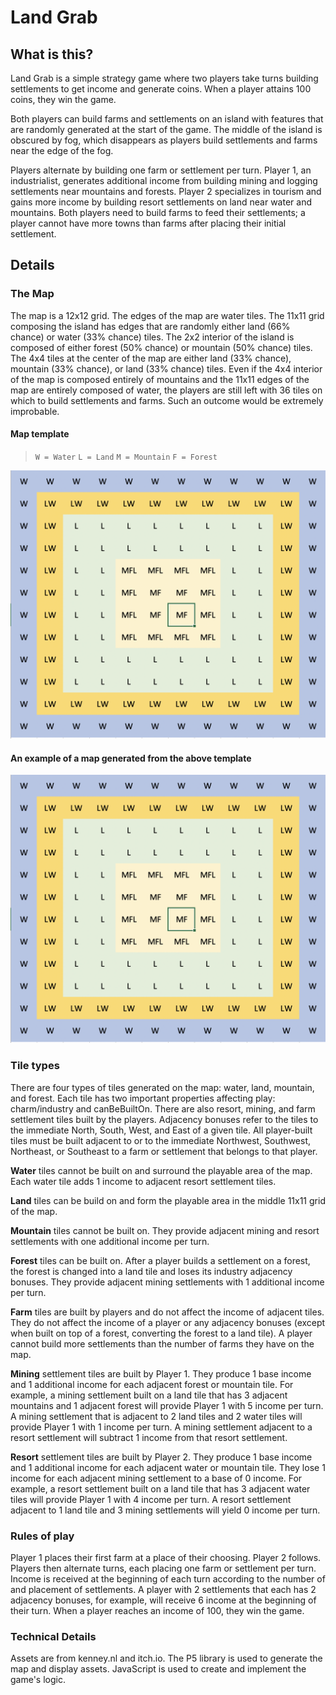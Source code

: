 # Land Grab

## What is this?

Land Grab is a simple strategy game where two players take turns building settlements to get income and generate coins. When a player attains 100 coins, they win the game.

Both players can build farms and settlements on an island with features that are randomly generated at the start of the game. The middle of the island is obscured by fog, which disappears as players build settlements and farms near the edge of the fog.

Players alternate by building one farm or settlement per turn. Player 1, an industrialist, generates additional income from building mining and logging settlements near mountains and forests. Player 2 specializes in tourism and gains more income by building resort settlements on land near water and mountains. Both players need to build farms to feed their settlements; a player cannot have more towns than farms after placing their initial settlement.

## Details

### The Map

The map is a 12x12 grid. The edges of the map are water tiles. The 11x11 grid composing the island has edges that are randomly either land (66% chance) or water (33% chance) tiles. The 2x2 interior of the island is composed of either forest (50% chance) or mountain (50% chance) tiles. The 4x4 tiles at the center of the map are either land (33% chance), mountain (33% chance), or land (33% chance) tiles. Even if the 4x4 interior of the map is composed entirely of mountains and the 11x11 edges of the map are entirely composed of water, the players are still left with 36 tiles on which to build settlements and farms. Such an outcome would be extremely improbable.

#### Map template

>`W = Water`
>`L = Land`
>`M = Mountain`
>`F = Forest`

![Template of map](/assets/map_template.png)

#### An example of a map generated from the above template

![Layout of a typical map](/assets/map_template.png)

### Tile types

There are four types of tiles generated on the map: water, land, mountain, and forest. Each tile has two important properties affecting play: charm/industry and canBeBuiltOn. There are also resort, mining, and farm settlement tiles built by the players. Adjacency bonuses refer to the tiles to the immediate North, South, West, and East of a given tile. All player-built tiles must be built adjacent to or to the immediate Northwest, Southwest, Northeast, or Southeast to a farm or settlement that belongs to that player.

**Water** tiles cannot be built on and surround the playable area of the map. Each water tile adds 1 income to adjacent resort settlement tiles.

**Land** tiles can be build on and form the playable area in the middle 11x11 grid of the map.

**Mountain** tiles cannot be built on. They provide adjacent mining and resort settlements with one additional income per turn.

**Forest** tiles can be built on. After a player builds a settlement on a forest, the forest is changed into a land tile and loses its industry adjacency bonuses. They provide adjacent mining settlements with 1 additional income per turn.

**Farm** tiles are built by players and do not affect the income of adjacent tiles. They do not affect the income of a player or any adjacency bonuses (except when built on top of a forest, converting the forest to a land tile). A player cannot build more settlements than the number of farms they have on the map.

**Mining** settlement tiles are built by Player 1. They produce 1 base income and 1 additional income for each adjacent forest or mountain tile. For example, a mining settlement built on a land tile that has 3 adjacent mountains and 1 adjacent forest will provide Player 1 with 5 income per turn. A mining settlement that is adjacent to 2 land tiles and 2 water tiles will provide Player 1 with 1 income per turn. A mining settlement adjacent to a resort settlement will subtract 1 income from that resort settlement.

**Resort** settlement tiles are built by Player 2. They produce 1 base income and 1 additional income for each adjacent water or mountain tile. They lose 1 income for each adjacent mining settlement to a base of 0 income. For example, a resort settlement built on a land tile that has 3 adjacent water tiles will provide Player 1 with 4 income per turn. A resort settlement adjacent to 1 land tile and 3 mining settlements will yield 0 income per turn.

### Rules of play

Player 1 places their first farm at a place of their choosing. Player 2 follows. Players then alternate turns, each placing one farm or settlement per turn. Income is received at the beginning of each turn according to the number of and placement of settlements. A player with 2 settlements that each has 2 adjacency bonuses, for example, will receive 6 income at the beginning of their turn. When a player reaches an income of 100, they win the game.

### Technical Details

Assets are from kenney.nl and itch.io. The P5 library is used to generate the map and display assets. JavaScript is used to create and implement the game's logic.
